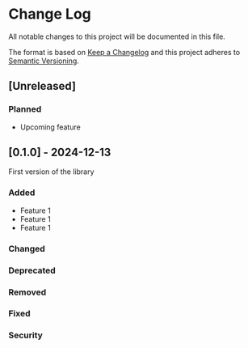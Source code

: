 
# Change Log
All notable changes to this project will be documented in this file.
 
The format is based on [Keep a Changelog](http://keepachangelog.com/)
and this project adheres to [Semantic Versioning](http://semver.org/).
 
## [Unreleased]
### Planned

- Upcoming feature

## [0.1.0] - 2024-12-13
 
First version of the library

### Added
- Feature 1
- Feature 1
- Feature 1
   
### Changed
 
### Deprecated

### Removed

### Fixed

### Security


  